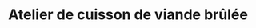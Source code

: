 ---
title: "Atelier de cuisson de viande brûlée"
url: /nzerekore/atelier-de-cuisson-de-viande-brulee/
shop: kiosque
---